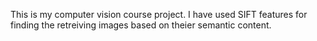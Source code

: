 This is my computer vision course project. I have used SIFT features for finding the retreiving images based on theier semantic content.
